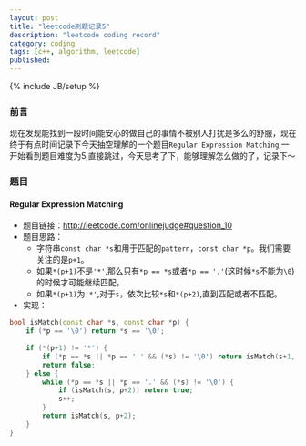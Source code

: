```yaml
---
layout: post
title: "leetcode刷题记录5"
description: "leetcode coding record"
category: coding
tags: [c++, algorithm, leetcode]
published: 
---
```

{% include JB/setup %}

### 前言

现在发现能找到一段时间能安心的做自己的事情不被别人打扰是多么的舒服，现在终于有点时间记录下今天抽空理解的一个题目`Regular Expression Matching`,一开始看到题目难度为5,直接跳过，今天思考了下，能够理解怎么做的了，记录下～


### 题目

#### Regular Expression Matching

<!--more-->

- 题目链接：http://leetcode.com/onlinejudge#question_10
- 题目思路：
    - 字符串`const char *s`和用于匹配的`pattern`，`const char *p`。我们需要关注的是`p+1`。
    - 如果`*(p+1)`不是`'*'`,那么只有`*p == *s`或者`*p == '.'`(这时候`*s`不能为`\0`)的时候才可能继续匹配。
    - 如果`*(p+1)`为`'*'`,对于`s`，依次比较`*s`和`*(p+2)`,直到匹配或者不匹配。
- 实现：

```cpp
bool isMatch(const char *s, const char *p) {
    if (*p == '\0') return *s == '\0';
 
    if (*(p+1) != '*') {
        if (*p == *s || *p == '.' && (*s) != '\0') return isMatch(s+1, p+1);
        return false;
    } else {
        while (*p == *s || *p == '.' && (*s) != '\0') {
            if (isMatch(s, p+2)) return true;
            s++;
        }
        return isMatch(s, p+2);
    }
}
```
